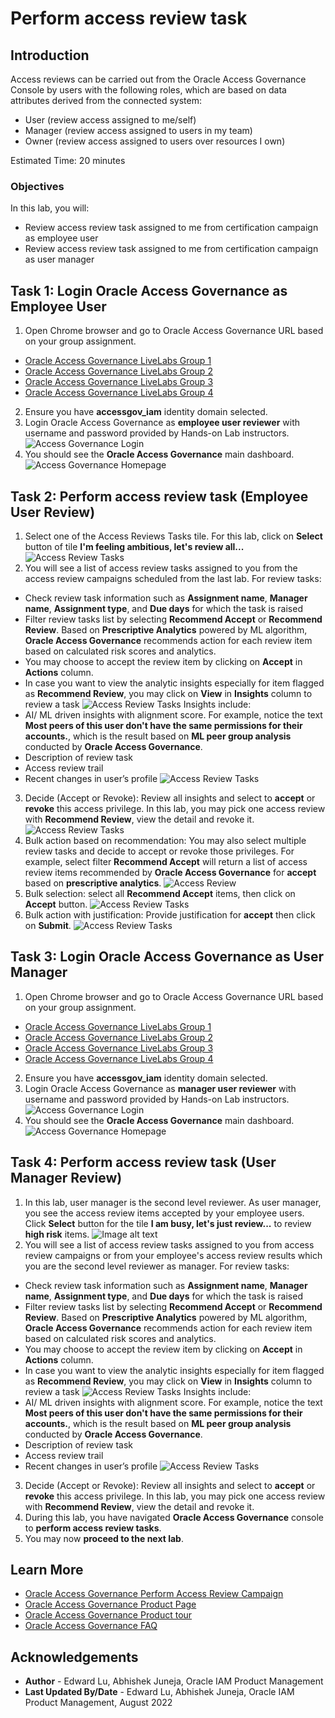 # Perform access review task

## Introduction

Access reviews can be carried out from the Oracle Access Governance Console by users with the following roles, which are based on data attributes derived from the connected system:

* User (review access assigned to me/self)
* Manager (review access assigned to users in my team)
* Owner (review access assigned to users over resources I own)

Estimated Time: 20 minutes

### Objectives

In this lab, you will:
* Review access review task assigned to me from certification campaign as employee user
* Review access review task assigned to me from certification campaign as user manager

## Task 1: Login Oracle Access Governance as Employee User

1. Open Chrome browser and go to Oracle Access Governance URL based on your group assignment. 
- [Oracle Access Governance LiveLabs Group 1](https://accessgov-eap1-yzukikevdw6w.access-governance.us-ashburn-1.oci.oraclecloud.com/ui/)
- [Oracle Access Governance LiveLabs Group 2](https://accessgov-outreach02-yzukikevdw6w.access-governance.us-ashburn-1.oci.oraclecloud.com/ui/)
- [Oracle Access Governance LiveLabs Group 3](https://accessgov-outreach03-yzukikevdw6w.access-governance.us-ashburn-1.oci.oraclecloud.com/ui/)
- [Oracle Access Governance LiveLabs Group 4](https://accessgov-outreach04-yzukikevdw6w.access-governance.us-ashburn-1.oci.oraclecloud.com/ui/)
2. Ensure you have **accessgov_iam** identity domain selected.
3. Login Oracle Access Governance as **employee user reviewer** with username and password provided by Hands-on Lab instructors.
	![Access Governance Login](images/ag-logon.png)
4. You should see the **Oracle Access Governance** main dashboard.
  ![Access Governance Homepage](images/ag-homepage.png)

## Task 2: Perform access review task (Employee User Review)

1. Select one of the Access Reviews Tasks tile. For this lab, click on **Select** button of tile **I'm feeling ambitious, let's review all...**
  ![Access Review Tasks](images/open-menu-review.png)
2. You will see a list of access review tasks assigned to you from the access review campaigns scheduled from the last lab. For review tasks:
- Check review task information such as **Assignment name**, **Manager name**, **Assignment type**, and **Due days** for which the task is raised
- Filter review tasks list by selecting **Recommend Accept** or **Recommend Review**. Based on **Prescriptive Analytics** powered by ML algorithm, **Oracle Access Governance** recommends action for each review item based on calculated risk scores and analytics. 
- You may choose to accept the review item by clicking on **Accept** in **Actions** column.
- In case you want to view the analytic insights especially for item flagged as **Recommend Review**, you may click on **View** in **Insights** column to review a task
  ![Access Review Tasks](images/select-review-recommended.png)
Insights include:
- AI/ ML driven insights with alignment score. For example, notice the text **Most peers of this user don't have the same permissions for their accounts.**, which is the result based on **ML peer group analysis** conducted by **Oracle Access Governance**. 
- Description of review task
- Access review trail
- Recent changes in user’s profile
  ![Access Review Tasks](images/review-insight-analytics.png)
3. Decide (Accept or Revoke): Review all insights and select to **accept** or **revoke** this access privilege. In this lab, you may pick one access review with **Recommend Review**, view the detail and revoke it. 
  ![Access Review Tasks](images/revoke-accept-with-insights.png)
4. Bulk action based on recommendation: You may also select multiple review tasks and decide to accept or revoke those privileges. For example, select filter **Recommend Accept** will return a list of access review items recommended by **Oracle Access Governance** for **accept** based on **prescriptive analytics**. 
  ![Access Review](images/bulk-review.png)
5. Bulk selection: select all **Recommend Accept** items, then click on **Accept** button.
  ![Access Review Tasks](images/bulk-review-selection.png)
5. Bulk action with justification: Provide justification for **accept** then click on **Submit**.
  ![Access Review Tasks](images/bulk-accept-justification.png)

## Task 3: Login Oracle Access Governance as User Manager

1. Open Chrome browser and go to Oracle Access Governance URL based on your group assignment. 
- [Oracle Access Governance LiveLabs Group 1](https://accessgov-eap1-yzukikevdw6w.access-governance.us-ashburn-1.oci.oraclecloud.com/ui/)
- [Oracle Access Governance LiveLabs Group 2](https://accessgov-outreach02-yzukikevdw6w.access-governance.us-ashburn-1.oci.oraclecloud.com/ui/)
- [Oracle Access Governance LiveLabs Group 3](https://accessgov-outreach03-yzukikevdw6w.access-governance.us-ashburn-1.oci.oraclecloud.com/ui/)
- [Oracle Access Governance LiveLabs Group 4](https://accessgov-outreach04-yzukikevdw6w.access-governance.us-ashburn-1.oci.oraclecloud.com/ui/)
2. Ensure you have **accessgov_iam** identity domain selected.
3. Login Oracle Access Governance as **manager user reviewer** with username and password provided by Hands-on Lab instructors.
	![Access Governance Login](images/ag-logon.png)
4. You should see the **Oracle Access Governance** main dashboard.
  ![Access Governance Homepage](images/ag-homepage.png)

## Task 4: Perform access review task (User Manager Review)

1. In this lab, user manager is the second level reviewer. As user manager, you see the access review items accepted by your employee users. Click **Select** button for the tile **I am busy, let's just review...** to review **high risk** items.
  ![Image alt text](images/open-menu-manager-review.png)
2. You will see a list of access review tasks assigned to you from access review campaigns or from your employee's access review results which you are the second level reviewer as manager. For review tasks:
- Check review task information such as **Assignment name**, **Manager name**, **Assignment type**, and **Due days** for which the task is raised
- Filter review tasks list by selecting **Recommend Accept** or **Recommend Review**. Based on **Prescriptive Analytics** powered by ML algorithm, **Oracle Access Governance** recommends action for each review item based on calculated risk scores and analytics. 
- You may choose to accept the review item by clicking on **Accept** in **Actions** column.
- In case you want to view the analytic insights especially for item flagged as **Recommend Review**, you may click on **View** in **Insights** column to review a task
  ![Access Review Tasks](images/select-review-recommended.png)
Insights include:
- AI/ ML driven insights with alignment score. For example, notice the text **Most peers of this user don't have the same permissions for their accounts.**, which is the result based on **ML peer group analysis** conducted by **Oracle Access Governance**. 
- Description of review task
- Access review trail
- Recent changes in user’s profile
  ![Access Review Tasks](images/review-insight-analytics.png)
3. Decide (Accept or Revoke): Review all insights and select to **accept** or **revoke** this access privilege. In this lab, you may pick one access review with **Recommend Review**, view the detail and revoke it. 
4. During this lab, you have navigated **Oracle Access Governance** console to **perform access review tasks**.
5. You may now **proceed to the next lab**. 

## Learn More

* [Oracle Access Governance Perform Access Review Campaign](https://docs.oracle.com/en/cloud/paas/access-governance/aarrs/index.html)
* [Oracle Access Governance Product Page](https://www.oracle.com/security/cloud-security/access-governance/)
* [Oracle Access Governance Product tour](https://www.oracle.com/webfolder/s/quicktours/paas/pt-sec-access-governance/index.html)
* [Oracle Access Governance FAQ](https://www.oracle.com/security/cloud-security/access-governance/faq/)

## Acknowledgements
* **Author** - Edward Lu, Abhishek Juneja, Oracle IAM Product Management
* **Last Updated By/Date** - Edward Lu, Abhishek Juneja, Oracle IAM Product Management, August 2022


